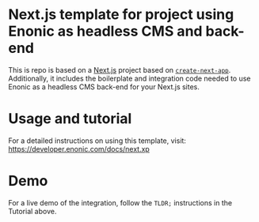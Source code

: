 # Next.js template for project using Enonic as headless CMS and back-end
This is repo is based on a [Next.js](https://nextjs.org/) project based on [`create-next-app`](https://github.com/vercel/next.js/tree/canary/packages/create-next-app). 
Additionally, it includes the boilerplate and integration code needed to use Enonic as a headless CMS back-end for your Next.js sites.

# Usage and tutorial
For a detailed instructions on using this template, visit: https://developer.enonic.com/docs/next.xp

# Demo
For a live demo of the integration, follow the `TLDR;` instructions in the Tutorial above.
